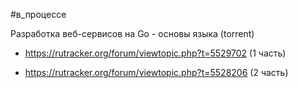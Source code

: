 #в_процессе 

Разработка веб-сервисов на Go - основы языка (torrent)

- https://rutracker.org/forum/viewtopic.php?t=5529702 (1 часть)

- https://rutracker.org/forum/viewtopic.php?t=5528206 (2 часть)


